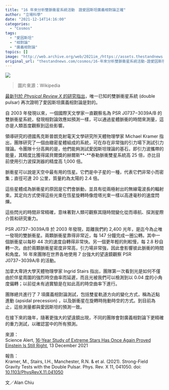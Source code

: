 ```yaml
---
title: "16 年來分析雙脈衝星系統活動　證愛因斯坦廣義相對論正確"
author: "立場科學"
date: "2021-12-14T14:16:00"
categories:
  - "Cosmos"
tags:
  - "愛因斯坦"
  - "相對論"
  - "廣義相對論"
topics: []
image: "http://web.archive.org/web/2021im_/https://assets.thestandnews.com/media/photos/20211214-16.png"
original_url: "thestandnews.com/cosmos/16-年來分析雙脈衝星系統活動-證愛因斯坦廣義相對論正確"
---
```

![](http://web.archive.org/web/2021im_/https://assets.thestandnews.com/media/photos/20211214-16.png)
> 圖片來源：Wikipedia

[最新刊於 _Physical Review X_ 的研究指出](http://web.archive.org/web/20211214063918/https://journals.aps.org/prx/abstract/10.1103/PhysRevX.11.041050)，唯一已知的雙脈衝星系統 (double pulsar) 再次證明了愛因斯坦廣義相對論是對的。

自 2003 年發現以來，一個國際天文學家一直觀察名為 PSR J0737−3039A/B 的雙脈衝星系統，發現相對論效應如預測一樣，可以通過星體脈衝的時間來測量，這亦是人類首度觀察到這些影響。

領導研究的德國馬克斯普朗克射電天文學研究所天體物理學家 Michael Kramer 指出，團隊研究了一個由緻密星體組成的系統，可在存在非常強的引力場下測試引力理論。令團隊十分高興的是，他們能夠測試愛因斯坦理論的基石，即引力波攜帶的能量，其精度比獲得諾貝爾獎的赫爾斯**\-**泰勒脈衝雙星系統高 25 倍，亦比目前使用引力波探測器的精度高 1,000 倍。

脈衝星可以說是天空中最有用的恆星。它們是中子星的一種，代表它們非常小而密集；直徑可達 20 公里，質量約為太陽的 2.4 倍。

這些星體成為脈衝星的原因是它們會脈動，並具有從兩極射出的無線電波長的輻射束。其定向方式使得這些光束在恆星旋轉時像燈塔光束一樣以高達毫秒的速度閃爍。

這些閃光的時間非常精確，意味著對人類可觀察其隨時間變化從而導航、探測星際介質和研究重力。

PSR J0737−3039A/B 於 2003 年發現，距離我們約 2,400 光年，是迄今為止唯一發現的雙脈衝星。兩顆脈衝星靠得非常近，每 147 分鐘完成一圈公轉。其中一個脈衝星以每秒 44 次的速度自轉得非常快。另一個更年輕的則較慢，每 2.8 秒自轉一次。由於兩顆脈衝星密度非常高，引力場非常強，因此會影響彼此脈衝的時間和角度。16 年來團隊在世界各地使用 7 台強大的望遠鏡觀察 PSR J0737−3039A/B 的活動。

加拿大卑詩大學天體物理學家 Ingrid Stairs 指出，團隊第一次看到光是如何不僅由於伴星周圍的強烈時空曲率而延遲，而且光被我們可以檢測到以 0.04 度的小角度偏轉；以前從未有過實驗是在如此高的時空曲率下進行。

團隊總共進行了 7 項廣義相對論測試，包括雙星軌道方向的變化方式，稱為近點進動 (apsidal precession) ，以及脈衝星在旋轉時拖動時空的方式。到目前為止，這些測量都與愛因斯坦的預測一致。

在接下來的幾年，隨著更強大的望遠鏡出現，不同的團隊會對廣義相對論下更精確的重力測試，以確認當中的所有預測。

來源：  
Science Alert, [16-Year Study of Extreme Stars Has Once Again Proved Einstein Is Still Right](http://web.archive.org/web/20211214063918/https://www.sciencealert.com/16-year-study-of-extreme-stars-has-once-again-validated-relativity), 13 December 2021

報告：  
Kramer, M., Stairs, I.H., Manchester, R.N. & et al. (2021). Strong-Field Gravity Tests with the Double Pulsar. Phys. Rev. X 11, 041050. doi: [10.1103/PhysRevX.11.041050](http://web.archive.org/web/20211214063918/https://journals.aps.org/prx/abstract/10.1103/PhysRevX.11.041050)

文／Alan Chiu